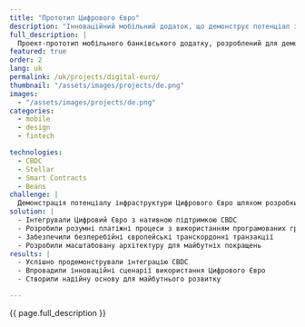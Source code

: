 ```yaml
---
title: "Прототип Цифрового Євро"
description: "Інноваційний мобільний додаток, що демонструє потенціал інфраструктури Цифрового Євро"
full_description: |
  Проект-прототип мобільного банківського додатку, розроблений для демонстрації інноваційних можливостей інфраструктури Цифрового Євро. Проект зосереджений на створенні масштабованої архітектури, безперебійних транскордонних транзакціях та функціях програмованих грошей при дотриманні нормативних вимог.
featured: true
order: 2
lang: uk
permalink: /uk/projects/digital-euro/
thumbnail: "/assets/images/projects/de.png"
images:
  - "/assets/images/projects/de.png"
categories:
  - mobile
  - design
  - fintech

technologies:
  - CBDC
  - Stellar
  - Smart Contracts
  - Beans
challenge: |
  Демонстрація потенціалу інфраструктури Цифрового Євро шляхом розробки мобільного додатку з такими функціями, як програмовані гроші, безперебійні європейські транскордонні транзакції та вбудована відповідність протоколам AML/KYC, при збереженні масштабованості для майбутнього розширення.
solution: |
  - Інтегрували Цифровий Євро з нативною підтримкою CBDC
  - Розробили розумні платіжні процеси з використанням програмованих грошей
  - Забезпечили безперебійні європейські транскордонні транзакції
  - Розробили масштабовану архітектуру для майбутніх покращень
results: |
  - Успішно продемонстрували інтеграцію CBDC
  - Впровадили інноваційні сценарії використання Цифрового Євро
  - Створили надійну основу для майбутнього розвитку

---
```


{{ page.full_description }}